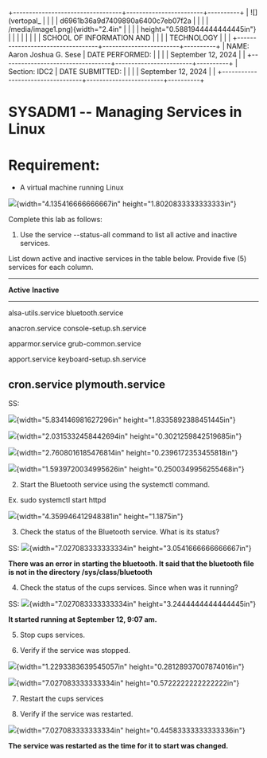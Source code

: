 +----------------------------------+------------------------+----------+
| ![](vertopal_                    |                        |          |
| d6961b36a9d7409890a6400c7eb07f2a |                        |          |
| /media/image1.png){width="2.4in" |                        |          |
| height="0.5881944444444445in"}   |                        |          |
|                                  |                        |          |
| SCHOOL OF INFORMATION AND        |                        |          |
| TECHNOLOGY                       |                        |          |
+----------------------------------+------------------------+----------+
| NAME: Aaron Joshua G. Sese       | DATE PERFORMED:        |          |
|                                  | September 12, 2024     |          |
+----------------------------------+------------------------+----------+
| Section: IDC2                    | DATE SUBMITTED:        |          |
|                                  | September 12, 2024     |          |
+----------------------------------+------------------------+----------+

# SYSADM1 -- Managing Services in Linux

# Requirement: 

-   A virtual machine running Linux

![](vertopal_d6961b36a9d7409890a6400c7eb07f2a/media/image2.png){width="4.135416666666667in"
height="1.8020833333333333in"}

Complete this lab as follows:

1.  Use the service --status-all command to list all active and inactive
    services.

List down active and inactive services in the table below. Provide five
(5) services for each column.

  -----------------------------------------------------------------------
  **Active**                             **Inactive**
  -------------------------------------- --------------------------------
  alsa-utils.service                     bluetooth.service

  anacron.service                        console-setup.sh.service

  apparmor.service                       grub-common.service

  apport.service                         keyboard-setup.sh.service

  cron.service                           plymouth.service
  -----------------------------------------------------------------------

SS:

![](vertopal_d6961b36a9d7409890a6400c7eb07f2a/media/image3.png){width="5.834146981627296in"
height="1.8335892388451445in"}

![](vertopal_d6961b36a9d7409890a6400c7eb07f2a/media/image4.png){width="2.0315332458442694in"
height="0.3021259842519685in"}

![](vertopal_d6961b36a9d7409890a6400c7eb07f2a/media/image5.png){width="2.7608016185476814in"
height="0.2396172353455818in"}

![](vertopal_d6961b36a9d7409890a6400c7eb07f2a/media/image6.png){width="1.5939720034995626in"
height="0.2500349956255468in"}

2.  Start the Bluetooth service using the systemctl command.

Ex. sudo systemctl start httpd

![](vertopal_d6961b36a9d7409890a6400c7eb07f2a/media/image7.png){width="4.359946412948381in"
height="1.1875in"}

3.  Check the status of the Bluetooth service. What is its status?

SS:
![](vertopal_d6961b36a9d7409890a6400c7eb07f2a/media/image8.png){width="7.027083333333334in"
height="3.0541666666666667in"}

**There was an error in starting the bluetooth. It said that the
bluetooth file is not in the directory /sys/class/bluetooth**

4.  Check the status of the cups services. Since when was it running?

SS:
![](vertopal_d6961b36a9d7409890a6400c7eb07f2a/media/image9.png){width="7.027083333333334in"
height="3.2444444444444445in"}

**It started running at September 12, 9:07 am.**

5.  Stop cups services.

6.  Verify if the service was stopped.

![](vertopal_d6961b36a9d7409890a6400c7eb07f2a/media/image10.png){width="1.2293383639545057in"
height="0.28128937007874016in"}

![](vertopal_d6961b36a9d7409890a6400c7eb07f2a/media/image11.png){width="7.027083333333334in"
height="0.5722222222222222in"}

7.  Restart the cups services

8.  Verify if the service was restarted.

![](vertopal_d6961b36a9d7409890a6400c7eb07f2a/media/image12.png){width="7.027083333333334in"
height="0.44583333333333336in"}

**The service was restarted as the time for it to start was changed.**
